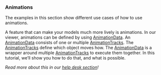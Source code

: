### Animations

The examples in this section show different use cases of how to use animations.

A feature that can make your models much more lively is animations. In our viewer, animations can be defined by using [AnimationData](https://viewer.shapediver.com/v3/latest/api/interfaces/IAnimationData.html). An [AnimationData](https://viewer.shapediver.com/v3/latest/api/interfaces/IAnimationData.html) consists of one or multiple [AnimationTracks](https://viewer.shapediver.com/v3/latest/api/interfaces/IAnimationTrack.html). The [AnimationTracks](https://viewer.shapediver.com/v3/latest/api/interfaces/IAnimationTrack.html) define which object moves how. The [AnimationData](https://viewer.shapediver.com/v3/latest/api/interfaces/IAnimationData.html) is a wrapper around multiple [AnimationTracks](https://viewer.shapediver.com/v3/latest/api/interfaces/IAnimationTrack.html) to execute them together. In this tutorial, we’ll show you how to do that, and what is possible.

_Read more about this in our [help desk section](https://help.shapediver.com/doc/animations)!_